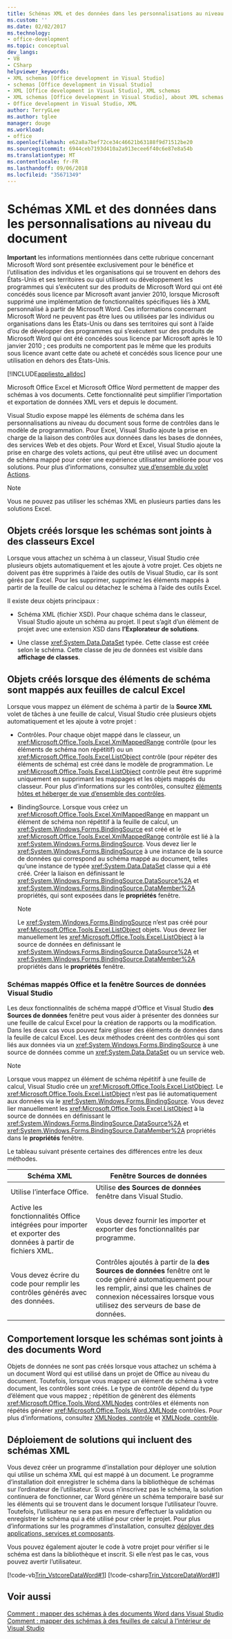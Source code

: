 ```yaml
---
title: Schémas XML et des données dans les personnalisations au niveau du document
ms.custom: ''
ms.date: 02/02/2017
ms.technology:
- office-development
ms.topic: conceptual
dev_langs:
- VB
- CSharp
helpviewer_keywords:
- XML schemas [Office development in Visual Studio]
- schemas [Office development in Visual Studio]
- XML [Office development in Visual Studio], XML schemas
- XML schemas [Office development in Visual Studio], about XML schemas and data
- Office development in Visual Studio, XML
author: TerryGLee
ms.author: tglee
manager: douge
ms.workload:
- office
ms.openlocfilehash: e62a8a7bef72ce34c46621b63188f9d71512be20
ms.sourcegitcommit: 6944ceb7193d410a2a913ecee6f40c6e87e8a54b
ms.translationtype: MT
ms.contentlocale: fr-FR
ms.lasthandoff: 09/06/2018
ms.locfileid: "35671349"
---
```

# <a name="xml-schemas-and-data-in-document-level-customizations"></a>Schémas XML et des données dans les personnalisations au niveau du document
  **Important** les informations mentionnées dans cette rubrique concernant Microsoft Word sont présentée exclusivement pour le bénéfice et l’utilisation des individus et les organisations qui se trouvent en dehors des États-Unis et ses territoires ou qui utilisent ou développement les programmes qui s’exécutent sur des produits de Microsoft Word qui ont été concédés sous licence par Microsoft avant janvier 2010, lorsque Microsoft supprimé une implémentation de fonctionnalités spécifiques liés à XML personnalisé à partir de Microsoft Word. Ces informations concernant Microsoft Word ne peuvent pas être lues ou utilisées par les individus ou organisations dans les États-Unis ou dans ses territoires qui sont à l’aide d’ou de développer des programmes qui s’exécutent sur des produits de Microsoft Word qui ont été concédés sous licence par Microsoft après le 10 janvier 2010 ; ces produits ne comportent pas le même que les produits sous licence avant cette date ou acheté et concédés sous licence pour une utilisation en dehors des États-Unis.  
  
 [!INCLUDE[appliesto_alldoc](../vsto/includes/appliesto-alldoc-md.md)]  
  
 Microsoft Office Excel et Microsoft Office Word permettent de mapper des schémas à vos documents. Cette fonctionnalité peut simplifier l’importation et exportation de données XML vers et depuis le document.  
  
 Visual Studio expose mappé les éléments de schéma dans les personnalisations au niveau du document sous forme de contrôles dans le modèle de programmation. Pour Excel, Visual Studio ajoute la prise en charge de la liaison des contrôles aux données dans les bases de données, des services Web et des objets. Pour Word et Excel, Visual Studio ajoute la prise en charge des volets actions, qui peut être utilisé avec un document de schéma mappé pour créer une expérience utilisateur améliorée pour vos solutions. Pour plus d’informations, consultez [vue d’ensemble du volet Actions](../vsto/actions-pane-overview.md).  
  
> [!NOTE]  
>  Vous ne pouvez pas utiliser les schémas XML en plusieurs parties dans les solutions Excel.  
  
## <a name="objects-created-when-schemas-are-attached-to-excel-workbooks"></a>Objets créés lorsque les schémas sont joints à des classeurs Excel  
 Lorsque vous attachez un schéma à un classeur, Visual Studio crée plusieurs objets automatiquement et les ajoute à votre projet. Ces objets ne doivent pas être supprimés à l’aide des outils de Visual Studio, car ils sont gérés par Excel. Pour les supprimer, supprimez les éléments mappés à partir de la feuille de calcul ou détachez le schéma à l’aide des outils Excel.  
  
 Il existe deux objets principaux :  
  
-   Schéma XML (fichier XSD). Pour chaque schéma dans le classeur, Visual Studio ajoute un schéma au projet. Il peut s’agit d’un élément de projet avec une extension XSD dans **l’Explorateur de solutions**.  
  
-   Une classe <xref:System.Data.DataSet> typée. Cette classe est créée selon le schéma. Cette classe de jeu de données est visible dans **affichage de classes**.  
  
## <a name="objects-created-when-schema-elements-are-mapped-to-excel-worksheets"></a>Objets créés lorsque des éléments de schéma sont mappés aux feuilles de calcul Excel  
 Lorsque vous mappez un élément de schéma à partir de la **Source XML** volet de tâches à une feuille de calcul, Visual Studio crée plusieurs objets automatiquement et les ajoute à votre projet :  
  
-   Contrôles. Pour chaque objet mappé dans le classeur, un <xref:Microsoft.Office.Tools.Excel.XmlMappedRange> contrôle (pour les éléments de schéma non répétitif) ou un <xref:Microsoft.Office.Tools.Excel.ListObject> contrôle (pour répéter des éléments de schéma) est créé dans le modèle de programmation. Le <xref:Microsoft.Office.Tools.Excel.ListObject> contrôle peut être supprimé uniquement en supprimant les mappages et les objets mappés du classeur. Pour plus d’informations sur les contrôles, consultez [éléments hôtes et héberger de vue d’ensemble des contrôles](../vsto/host-items-and-host-controls-overview.md).  
  
-   BindingSource. Lorsque vous créez un <xref:Microsoft.Office.Tools.Excel.XmlMappedRange> en mappant un élément de schéma non répétitif à la feuille de calcul, un <xref:System.Windows.Forms.BindingSource> est créé et le <xref:Microsoft.Office.Tools.Excel.XmlMappedRange> contrôle est lié à la <xref:System.Windows.Forms.BindingSource>. Vous devez lier le <xref:System.Windows.Forms.BindingSource> à une instance de la source de données qui correspond au schéma mappé au document, telles qu’une instance de typée <xref:System.Data.DataSet> classe qui a été créé. Créer la liaison en définissant le <xref:System.Windows.Forms.BindingSource.DataSource%2A> et <xref:System.Windows.Forms.BindingSource.DataMember%2A> propriétés, qui sont exposées dans le **propriétés** fenêtre.  
  
    > [!NOTE]  
    >  Le <xref:System.Windows.Forms.BindingSource> n’est pas créé pour <xref:Microsoft.Office.Tools.Excel.ListObject> objets. Vous devez lier manuellement les <xref:Microsoft.Office.Tools.Excel.ListObject> à la source de données en définissant le <xref:System.Windows.Forms.BindingSource.DataSource%2A> et <xref:System.Windows.Forms.BindingSource.DataMember%2A> propriétés dans le **propriétés** fenêtre.  
  
### <a name="office-mapped-schemas-and-the-visual-studio-data-sources-window"></a>Schémas mappés Office et la fenêtre Sources de données Visual Studio  
 Les deux fonctionnalités de schéma mappé d’Office et Visual Studio **des Sources de données** fenêtre peut vous aider à présenter des données sur une feuille de calcul Excel pour la création de rapports ou la modification. Dans les deux cas vous pouvez faire glisser des éléments de données dans la feuille de calcul Excel. Les deux méthodes créent des contrôles qui sont liés aux données via un <xref:System.Windows.Forms.BindingSource> à une source de données comme un <xref:System.Data.DataSet> ou un service web.  
  
> [!NOTE]  
>  Lorsque vous mappez un élément de schéma répétitif à une feuille de calcul, Visual Studio crée un <xref:Microsoft.Office.Tools.Excel.ListObject>. Le <xref:Microsoft.Office.Tools.Excel.ListObject> n’est pas lié automatiquement aux données via le <xref:System.Windows.Forms.BindingSource>. Vous devez lier manuellement les <xref:Microsoft.Office.Tools.Excel.ListObject> à la source de données en définissant le <xref:System.Windows.Forms.BindingSource.DataSource%2A> et <xref:System.Windows.Forms.BindingSource.DataMember%2A> propriétés dans le **propriétés** fenêtre.  
  
 Le tableau suivant présente certaines des différences entre les deux méthodes.  
  
|Schéma XML|Fenêtre Sources de données|  
|----------------|-------------------------|  
|Utilise l’interface Office.|Utilise **des Sources de données** fenêtre dans Visual Studio.|  
|Active les fonctionnalités Office intégrées pour importer et exporter des données à partir de fichiers XML.|Vous devez fournir les importer et exporter des fonctionnalités par programme.|  
|Vous devez écrire du code pour remplir les contrôles générés avec des données.|Contrôles ajoutés à partir de la **des Sources de données** fenêtre ont le code généré automatiquement pour les remplir, ainsi que les chaînes de connexion nécessaires lorsque vous utilisez des serveurs de base de données.|  
  
## <a name="behavior-when-schemas-are-attached-to-word-documents"></a>Comportement lorsque les schémas sont joints à des documents Word  
 Objets de données ne sont pas créés lorsque vous attachez un schéma à un document Word qui est utilisé dans un projet de Office au niveau du document. Toutefois, lorsque vous mappez un élément de schéma à votre document, les contrôles sont créés. Le type de contrôle dépend du type d’élément que vous mappez ; répétition de génèrent des éléments <xref:Microsoft.Office.Tools.Word.XMLNodes> contrôles et éléments non répétés générer <xref:Microsoft.Office.Tools.Word.XMLNode> contrôles. Pour plus d’informations, consultez [XMLNodes, contrôle](../vsto/xmlnodes-control.md) et [XMLNode, contrôle](../vsto/xmlnode-control.md).  
  
## <a name="deployment-of-solutions-that-include-xml-schemas"></a>Déploiement de solutions qui incluent des schémas XML  
 Vous devez créer un programme d’installation pour déployer une solution qui utilise un schéma XML qui est mappé à un document. Le programme d’installation doit enregistrer le schéma dans la bibliothèque de schémas sur l’ordinateur de l’utilisateur. Si vous n’inscrivez pas le schéma, la solution continuera de fonctionner, car Word génère un schéma temporaire basé sur les éléments qui se trouvent dans le document lorsque l’utilisateur l’ouvre. Toutefois, l’utilisateur ne sera pas en mesure d’effectuer la validation ou enregistrer le schéma qui a été utilisé pour créer le projet. Pour plus d’informations sur les programmes d’installation, consultez [déployer des applications, services et composants](/visualstudio/deployment/deploying-applications-services-and-components).  
  
 Vous pouvez également ajouter le code à votre projet pour vérifier si le schéma est dans la bibliothèque et inscrit. Si elle n’est pas le cas, vous pouvez avertir l’utilisateur.  
  
 [!code-vb[Trin_VstcoreDataWord#1](../vsto/codesnippet/VisualBasic/Trin_VstcoreDataWordVB/ThisDocument.vb#1)]
 [!code-csharp[Trin_VstcoreDataWord#1](../vsto/codesnippet/CSharp/Trin_VstcoreDataWordCS/ThisDocument.cs#1)]  
  
## <a name="see-also"></a>Voir aussi  
 [Comment : mapper des schémas à des documents Word dans Visual Studio](../vsto/how-to-map-schemas-to-word-documents-inside-visual-studio.md)   
 [Comment : mapper des schémas à des feuilles de calcul à l’intérieur de Visual Studio](../vsto/how-to-map-schemas-to-worksheets-inside-visual-studio.md)  
  
  
